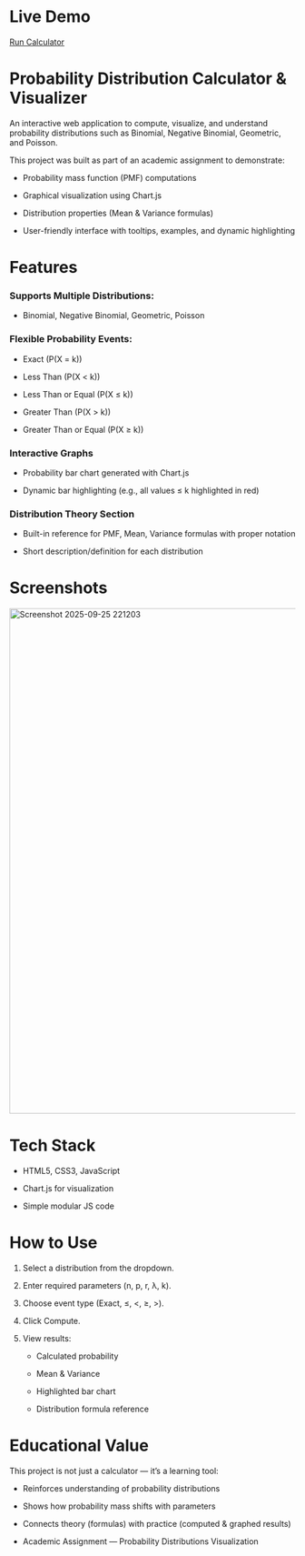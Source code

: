 # Live Demo

[Run Calculator](https://pavanteja201107.github.io/Probability-Distribution-Calculator/)

# **Probability Distribution Calculator & Visualizer**

An interactive web application to compute, visualize, and understand probability distributions such as Binomial, Negative Binomial, Geometric, and Poisson.

This project was built as part of an academic assignment to demonstrate:
* Probability mass function (PMF) computations
  
* Graphical visualization using Chart.js
  
* Distribution properties (Mean & Variance formulas)

* User-friendly interface with tooltips, examples, and dynamic highlighting

# **Features**

### Supports Multiple Distributions: 

* Binomial, Negative Binomial, Geometric, Poisson

###  Flexible Probability Events:
  
* Exact (P(X = k))

* Less Than (P(X < k))

* Less Than or Equal (P(X ≤ k))

* Greater Than (P(X > k))

* Greater Than or Equal (P(X ≥ k))

### Interactive Graphs

* Probability bar chart generated with Chart.js

* Dynamic bar highlighting (e.g., all values ≤ k highlighted in red)

### Distribution Theory Section

* Built-in reference for PMF, Mean, Variance formulas with proper notation

* Short description/definition for each distribution


# Screenshots

<img width="645" height="889" alt="Screenshot 2025-09-25 221203" src="https://github.com/user-attachments/assets/2bc286c3-fc20-4bab-b7e9-8e48205334f1" />


# Tech Stack

* HTML5, CSS3, JavaScript

* Chart.js for visualization

* Simple modular JS code

# How to Use

1. Select a distribution from the dropdown.

2. Enter required parameters (n, p, r, λ, k).

3. Choose event type (Exact, ≤, <, ≥, >).

4. Click Compute.

5. View results:

    * Calculated probability

    * Mean & Variance

    * Highlighted bar chart

    * Distribution formula reference

# Educational Value

This project is not just a calculator — it’s a learning tool:

* Reinforces understanding of probability distributions

* Shows how probability mass shifts with parameters

* Connects theory (formulas) with practice (computed & graphed results)

* Academic Assignment — Probability Distributions Visualization
